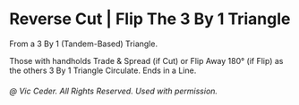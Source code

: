 # Reverse Cut | Flip The 3 By 1 Triangle

From a 3 By 1 (Tandem-Based) Triangle.

Those with handholds Trade & Spread (if Cut) or Flip Away 180° (if Flip)
as the others 3 By 1 Triangle Circulate.
Ends in a Line.

###### @ Vic Ceder. All Rights Reserved.  Used with permission.